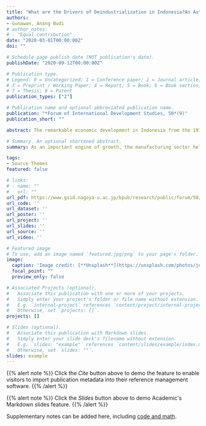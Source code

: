 ```yaml
---
title: "What are the Drivers of Deindustrialization in Indonesia?An Autoregressive Distributed Lag-Bounds Model Approach"
authors:
- Gunawan, Anang Budi
# author_notes:
# - "Equal contribution"
date: "2020-03-01T00:00:00Z"
doi: ""

# Schedule page publish date (NOT publication's date).
publishDate: "2020-09-12T00:00:00Z"

# Publication type.
# Legend: 0 = Uncategorized; 1 = Conference paper; 2 = Journal article;
# 3 = Preprint / Working Paper; 4 = Report; 5 = Book; 6 = Book section;
# 7 = Thesis; 8 = Patent
publication_types: ["2"]

# Publication name and optional abbreviated publication name.
publication: "*Forum of International Development Studies, 50*(9)"
publication_short: ""

abstract: The remarkable economic development in Indonesia from the 1970s through the 1990s cannot be separated from the role that its manufacturing sector played during the same period. As an important engine of growth, the manufacturing sector helped Indonesia in the process of capital accumulation, technology transfer, and productivity growth. However, since the Asian Financial Crisis (AFC) in 1997–1998, the manufacturing sector has tended to grow slower and its share to GDP began to decline in 2001. The purpose of this study is to analyze the determinants of deindustrialization in Indonesia by examining three hypotheses, which are the Secular, Dutch Disease, and Trade hypotheses. Our findings show that all hypotheses hold the econometric ground of cointegration. From a policy standpoint, the results imply that proper exchange rate management and promotion of industries that cater to expanding domestic demand could be effective policies to boost manufacturing share to GDP again. 

# Summary. An optional shortened abstract.
summary: As an important engine of growth, the manufacturing sector helped Indonesia in the process of capital accumulation, technology transfer, and productivity growth. However, since the Asian Financial Crisis (AFC) in 1997–1998, the manufacturing sector has tended to grow slower and its share to GDP began to decline in 2001. Our  results imply that proper exchange rate management and promotion of industries that cater to expanding domestic demand could be effective policies to boost manufacturing share to GDP again. 

tags:
- Source Themes
featured: false

# links:
# - name: ""
#   url: ""
url_pdf: https://www.gsid.nagoya-u.ac.jp/bpub/research/public/forum/50/09.pdf
url_code: ''
url_dataset: ''
url_poster: ''
url_project: ''
url_slides: ''
url_source: ''
url_video: ''

# Featured image
# To use, add an image named `featured.jpg/png` to your page's folder. 
image:
  caption: 'Image credit: [**Unsplash**](https://unsplash.com/photos/jdD8gXaTZsc)'
  focal_point: ""
  preview_only: false

# Associated Projects (optional).
#   Associate this publication with one or more of your projects.
#   Simply enter your project's folder or file name without extension.
#   E.g. `internal-project` references `content/project/internal-project/index.md`.
#   Otherwise, set `projects: []`.
projects: []

# Slides (optional).
#   Associate this publication with Markdown slides.
#   Simply enter your slide deck's filename without extension.
#   E.g. `slides: "example"` references `content/slides/example/index.md`.
#   Otherwise, set `slides: ""`.
slides: example
---
```


{{% alert note %}}
Click the *Cite* button above to demo the feature to enable visitors to import publication metadata into their reference management software.
{{% /alert %}}

{{% alert note %}}
Click the *Slides* button above to demo Academic's Markdown slides feature.
{{% /alert %}}

Supplementary notes can be added here, including [code and math](https://sourcethemes.com/academic/docs/writing-markdown-latex/).

